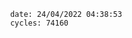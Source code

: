 

                date: 24/04/2022 04:38:53
                cycles: 74160

                         